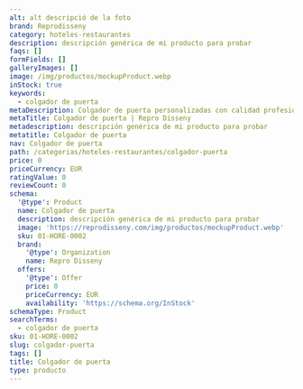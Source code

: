 ```yaml
---
alt: alt descripció de la foto
brand: Reprodisseny
category: hoteles-restaurantes
description: descripción genérica de mi producto para probar
faqs: []
formFields: []
galleryImages: []
image: /img/productos/mockupProduct.webp
inStock: true
keywords:
  - colgador de puerta
metaDescription: Colgador de puerta personalizadas con calidad profesional en Cataluña.
metaTitle: Colgador de puerta | Repro Disseny
metadescription: descripción genérica de mi producto para probar
metatitle: Colgador de puerta
nav: Colgador de puerta
path: /categorias/hoteles-restaurantes/colgador-puerta
price: 0
priceCurrency: EUR
ratingValue: 0
reviewCount: 0
schema:
  '@type': Product
  name: Colgador de puerta
  description: descripción genérica de mi producto para probar
  image: 'https://reprodisseny.com/img/productos/mockupProduct.webp'
  sku: 01-HORE-0002
  brand:
    '@type': Organization
    name: Repro Disseny
  offers:
    '@type': Offer
    price: 0
    priceCurrency: EUR
    availability: 'https://schema.org/InStock'
schemaType: Product
searchTerms:
  - colgador de puerta
sku: 01-HORE-0002
slug: colgador-puerta
tags: []
title: Colgador de puerta
type: producto
---
```


